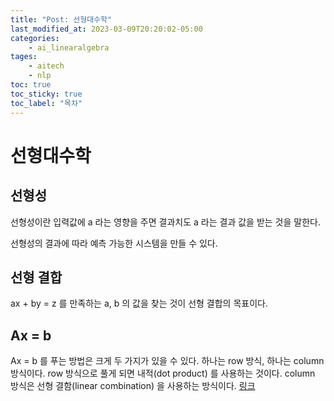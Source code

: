 ```yaml
---
title: "Post: 선형대수학"
last_modified_at: 2023-03-09T20:20:02-05:00
categories:
    - ai_linearalgebra
tages:
    - aitech
    - nlp
toc: true
toc_sticky: true
toc_label: "목차"
---
```




# 선형대수학

## 선형성
선형성이란 입력값에  a 라는 영향을 주면 결과치도 a 라는 결과 값을 받는 것을 말한다.

선형성의 결과에 따라 예측 가능한 시스템을 만들 수 있다. 

## 선형 결합
ax + by = z 를 만족하는 a, b 의 값을 찾는 것이 선형 결합의 목표이다. 

## Ax = b
Ax = b 를 푸는 방법은 크게 두 가지가 있을 수 있다. 하나는 row 방식, 하나는 column 방식이다. row 방식으로 풀게 되면 내적(dot product) 를 사용하는 것이다. column 방식은 선형 결함(linear combination) 을 사용하는 방식이다. [링크](https://twlab.tistory.com/category/Fundamentals/Linear%20Algebra?page=8)
